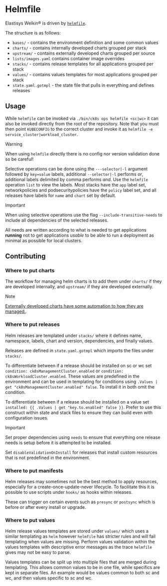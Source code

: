 # Helmfile

Elastisys Welkin® is driven by [`helmfile`](https://github.com/helmfile/helmfile).

The structure is as follows:

- `bases/` - contains the environment definition and some common values
- `charts/` - contains internally developed charts grouped per stack
- `upstream/` - contains externally developed charts grouped per source
- `lists/images.yaml` contains container image overrides
- `stacks/` - contains release templates for all applications grouped per stack
- `values/` - contains values templates for most applications grouped per stack
- `state.yaml.gotmpl` - the state file that pulls in everything and defines releases

## Usage

While `helmfile` can be invoked via `./bin/ck8s ops helmfile <sc|wc>` it can also be invoked directly from the root of the repository.
Note that you must then point `KUBECONFIG` to the correct cluster and invoke it as `helmfile -e service_cluster|workload_cluster`.

> [!warning]
> When using `helmfile` directly there is no config nor version validation done so be careful!

Selective operations can be done using the `---selector|-l` argument followed by `key=value` labels, additional `--selector|-l` performs _or_, additional labels delimited by comma performs _and_.
Use the `helmfile` operation `list` to view the labels.
Most stacks have the `app` label set, networkpolicies and podsecuritypolicies have the `policy` label set, and all releases have labels for `name` and `chart` set by default.

> [!important]
> When using selective operations use the flag `--include-transitive-needs` to include all dependencies of the selected releases.

All needs are written according to what is needed to get applications **running** not to get applications _usable_ to be able to run a deployment as minimal as possible for local clusters.

## Contributing

### Where to put charts

The workflow for managing helm charts is to add them under `charts/` if they are developed internally, and `upstream/` if they are developed externally.

> [!note]
> [Externally developed charts have some automation to how they are managed.](upstream/).

### Where to put releases

Helm releases are templated under `stacks/` where it defines name, namespace, labels, chart and version, dependencies, and finally values.

Releases are defined in `state.yaml.gotmpl` which imports the files under `stacks/`.

To differentiate between if a release should be installed on sc or wc set `condition: ck8sManagementCluster.enabled` or `condition: ck8sWorkloadCluster.enabled`.
These values are predefined in the environment and can be used in templating for conditions using `.Values | get "ck8sManagementCluster.enabled" false`.
To install it in both omit the condition.

To differentiate between if a release should be installed on a value set `installed: {{ .Values | get "key.to.enabled" false }}`.
Prefer to use this construct within state and stack files to ensure they can build even with configuration issues.

> [!important]
> Set proper dependencies using `needs` to ensure that everything one release needs is setup before it is attempted to be installed.
>
> Set `disableValidationOnInstall` for releases that install custom resources that is not predefined in the environment.

### Where to put manifests

Helm releases may sometimes not be the best method to apply resources, especially for a create-once-update-never lifecycle.
To facilitate this it is possible to use scripts under `hooks/` as hooks within releases.

These can trigger on certain events such as `presync` or `postsync` which is before or after every install or upgrade.

### Where to put values

Helm release values templates are stored under `values/` which uses a similar templating as `helm` however `helmfile` has stricter rules and will fail templating when values are missing.
Perform values validation within the values templates with descriptive error messages as the trace `helmfile` gives may not be easy to parse.

Values templates can be split up into multiple files that are merged during templating.
This allows common values to be in one file, while specifics are kept in separate files.
An example would be values common to both sc and wc, and then values specific to sc and wc.
